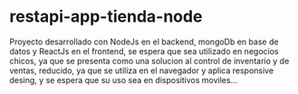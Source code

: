 # restapi-app-tienda-node
Proyecto desarrollado con NodeJs en el backend, mongoDb en base de datos y ReactJs en el frontend, se espera que sea utilizado en negocios chicos, ya que
se presenta como una solucion al control de inventario y de ventas, reducido, ya que se utiliza en el navegador y aplica responsive desing, y se espera que
 su uso sea en dispositivos moviles...
